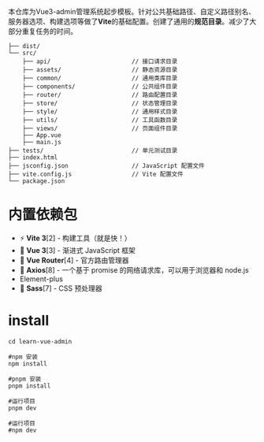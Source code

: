 

本仓库为Vue3-admin管理系统起步模板。针对公共基础路径、自定义路径别名、服务器选项、构建选项等做了**Vite**的基础配置。创建了通用的**规范目录**。减少了大部分重复任务的时间。

```
├── dist/
└── src/
    ├── api/                       // 接口请求目录
    ├── assets/                    // 静态资源目录
    ├── common/                    // 通用类库目录
    ├── components/                // 公共组件目录
    ├── router/                    // 路由配置目录
    ├── store/                     // 状态管理目录
    ├── style/                     // 通用样式目录
    ├── utils/                     // 工具函数目录
    ├── views/                     // 页面组件目录
    ├── App.vue
    ├── main.js
├── tests/                         // 单元测试目录
├── index.html
├── jsconfig.json                  // JavaScript 配置文件
├── vite.config.js                 // Vite 配置文件
└── package.json
```



# 内置依赖包

* ⚡️ **Vite 3**[2] - 构建工具（就是快！）
* 🖖 **Vue 3**[3] - 渐进式 JavaScript 框架
* 🚦 **Vue Router**[4] - 官方路由管理器
* 🔗 **Axios**[8] - 一个基于 promise 的网络请求库，可以用于浏览器和 node.js
* Element-plus
* 🎨 **Sass**[7] - CSS 预处理器

# install

```
cd learn-vue-admin

#npm 安装
npm install

#pnpm 安装
pnpm install

#运行项目
pnpm dev

#运行项目
#npm dev
```





